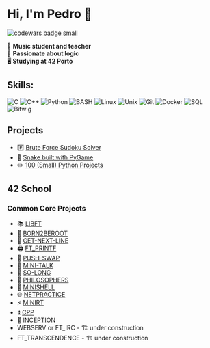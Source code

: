 # Hi, I'm Pedro 👋

<a target="_blank" href="https://www.codewars.com/r/C6HkBg"><img src="https://www.codewars.com/users/peterbikes/badges/small" alt="codewars badge small" /></a>

🎸 __Music student and teacher__ <br>
🧩 __Passionate about logic__ <br>
🖥️ __Studying at 42 Porto__ <br>

## Skills:
![C](https://img.shields.io/badge/-C-000?&logo=C)
![C++](https://img.shields.io/badge/-C++-000?&logo=c%2b%2b&logoColor=00599C)
![Python](https://img.shields.io/badge/-Python-000?&logo=Python)
![BASH](https://img.shields.io/badge/-BASH-000?&logo=gnubash)
![Linux](https://img.shields.io/badge/-Linux-000?&logo=Linux)
![Unix](https://img.shields.io/badge/-Unix-000?&logo=Unix)
![Git](https://img.shields.io/badge/-Git-000?&logo=Git)
![Docker](https://img.shields.io/badge/-Docker-000?&logo=Docker)
![SQL](https://img.shields.io/badge/-SQL-000?&logo=MySQL)
![Bitwig](https://img.shields.io/badge/-Bitwig-000?&logo=bitwig)

## Projects

- #️⃣ [Brute Force Sudoku Solver](https://github.com/peterbikes/Sudoku_Solver)
- 🐍 [Snake built with PyGame](https://github.com/peterbikes/Snake)
- ✏️ [100 (Small) Python Projects](https://github.com/peterbikes/100_Python_Projects)

## 42 School 

### Common Core Projects

- 📚 [LIBFT](https://github.com/peterbikes/42_Libft)
- 🌲 [BORN2BEROOT](https://github.com/peterbikes/42_Born2BeRoot)
- 🔄 [GET-NEXT-LINE](https://github.com/peterbikes/42_GetNextLine)
- 🖨️ [FT_PRINTF](https://github.com/peterbikes/42_FtPrintf)
- 🔀 [PUSH-SWAP](https://github.com/peterbikes/42_PushSwap)
- 💬 [MINI-TALK](https://github.com/peterbikes/42_MiniTalk)
- 🐬 [SO-LONG](https://github.com/peterbikes/42_SoLong)
- 🍜 [PHILOSOPHERS](https://github.com/peterbikes/42_Philosophers)
- 🐚 [MINISHELL](https://github.com/peterbikes/42_Minishell)
- 🌐 [NETPRACTICE](https://github.com/peterbikes/42_NetPractice)
- ⚡ [MINIRT](https://github.com/jtcat/minirt)
- ⏫ [CPP](https://github.com/peterbikes/42_CPP)
- 🐋 [INCEPTION](https://github.com/peterbikes/42_Inception)
- WEBSERV or FT_IRC - 🏗️ under construction
- FT_TRANSCENDENCE - 🏗️ under construction
